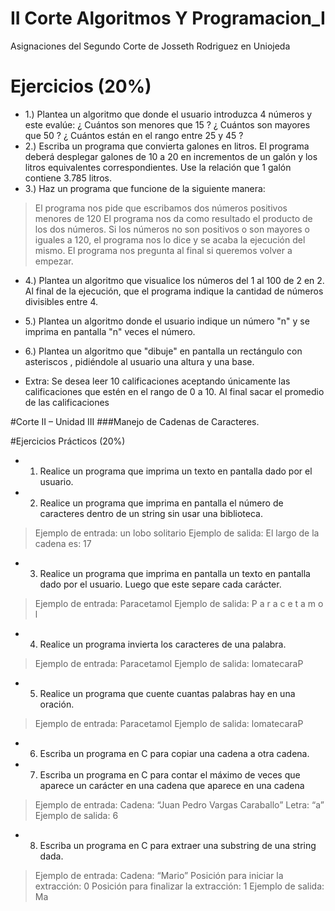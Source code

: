 # II Corte Algoritmos Y Programacion_I
Asignaciones del Segundo Corte  de Josseth Rodriguez en Uniojeda

# Ejercicios (20%) 
- 1.) Plantea un algoritmo que donde el usuario introduzca 4 números y este evalúe: ¿ Cuántos son menores que 15 ? ¿ Cuántos son mayores que 50 ? ¿ Cuántos están en el rango entre 25 y 45 ?
- 2.) Escriba un programa que convierta galones en litros. El programa deberá desplegar galones de 10 a 20 en incrementos de un galón y los litros equivalentes correspondientes. Use la relación que 1 galón contiene 3.785 litros.
- 3.) Haz un programa que funcione de la siguiente manera:
 > El programa nos pide que escribamos dos números positivos menores de 120 
  El programa nos da como resultado el producto de los dos números. 
  Si los números no son positivos o son mayores o iguales a 120, el programa nos lo dice y se acaba la ejecución del mismo. 
   El programa nos pregunta al final si queremos volver a empezar. 
- 4.) Plantea un algoritmo que visualice los números del 1 al 100 de 2 en 2. Al final de la ejecución, que el programa indique la cantidad de números divisibles entre 4.
- 5.) Plantea un algoritmo donde el usuario indique un número "n" y se imprima en pantalla "n" veces el número.
- 6.) Plantea un algoritmo que "dibuje" en pantalla un rectángulo con asteriscos , pidiéndole al usuario una altura y una base.

- Extra: Se desea leer 10 calificaciones aceptando únicamente las calificaciones que estén en el rango de 0 a 10. Al final sacar el promedio de las calificaciones

#Corte II – Unidad III
###Manejo de Cadenas de Caracteres.

#Ejercicios Prácticos (20%)

- 1) Realice un programa que imprima un texto en pantalla dado por el usuario.

- 2) Realice un programa que imprima en pantalla el número de caracteres dentro
de un string sin usar una biblioteca.
>Ejemplo de entrada: un lobo solitario
Ejemplo de salida: El largo de la cadena es: 17
- 3) Realice un programa que imprima en pantalla un texto en pantalla dado por el usuario. Luego que este separe cada carácter.
>Ejemplo de entrada: Paracetamol
Ejemplo de salida: P a r a c e t a m o l
- 4) Realice un programa invierta los caracteres de una palabra.
>Ejemplo de entrada: Paracetamol
Ejemplo de salida: lomatecaraP
- 5) Realice un programa que cuente cuantas palabras hay en una oración.
>Ejemplo de entrada: Paracetamol
Ejemplo de salida: lomatecaraP
- 6) Escriba un programa en C para copiar una cadena a otra cadena.

- 7) Escriba un programa en C para contar el máximo de veces que aparece un carácter en una cadena que aparece en una cadena
>Ejemplo de entrada:
Cadena: “Juan Pedro Vargas Caraballo”
Letra: “a”
>Ejemplo de salida: 6
- 8) Escriba un programa en C para extraer una substring de una string dada.
>Ejemplo de entrada:
Cadena: “Mario”
Posición para iniciar la extracción: 0
Posición para finalizar la extracción: 1
Ejemplo de salida:
Ma
